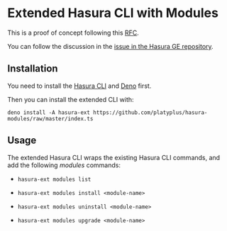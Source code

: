 # Extended Hasura CLI with Modules

This is a proof of concept following this [RFC](RFC.md).

You can follow the discussion in the [issue in the Hasura GE repository]().

## Installation

You need to install the [Hasura CLI](https://hasura.io/docs/1.0/graphql/manual/hasura-cli/install-hasura-cli.html) and [Deno](https://deno.land/) first.

Then you can install the extended CLI with:

```
deno install -A hasura-ext https://github.com/platyplus/hasura-modules/raw/master/index.ts
```

## Usage

The extended Hasura CLI wraps the existing Hasura CLI commands, and add the following _modules_ commands:

- `hasura-ext modules list`

- `hasura-ext modules install <module-name>`

- `hasura-ext modules uninstall <module-name>`

- `hasura-ext modules upgrade <module-name>`
